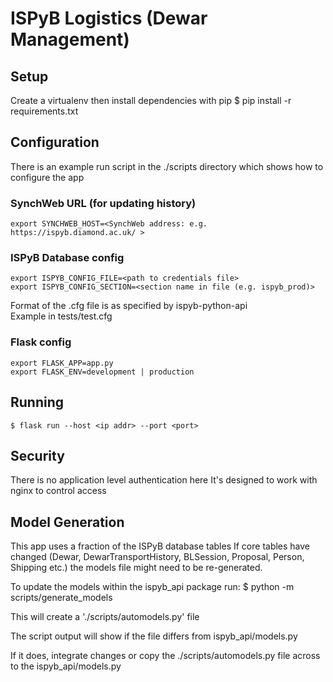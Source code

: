 # ISPyB Logistics (Dewar Management)

## Setup
Create a virtualenv then install dependencies with pip
    $ pip install -r requirements.txt

## Configuration
There is an example run script in the ./scripts directory which shows how to configure the app

### SynchWeb URL (for updating history)
    export SYNCHWEB_HOST=<SynchWeb address: e.g. https://ispyb.diamond.ac.uk/ >

### ISPyB Database config
    export ISPYB_CONFIG_FILE=<path to credentials file>  
    export ISPYB_CONFIG_SECTION=<section name in file (e.g. ispyb_prod)>  

Format of the .cfg file is as specified by ispyb-python-api  
Example in tests/test.cfg

### Flask config
    export FLASK_APP=app.py
    export FLASK_ENV=development | production

## Running
    $ flask run --host <ip addr> --port <port>

## Security
There is no application level authentication here
It's designed to work with nginx to control access 

## Model Generation
This app uses a fraction of the ISPyB database tables
If core tables have changed (Dewar, DewarTransportHistory, BLSession, Proposal, Person, Shipping etc.) the models file might need to be re-generated.

To update the models within the ispyb_api package run:
    $ python -m scripts/generate_models

This will create a './scripts/automodels.py' file

The script output will show if the file differs from ispyb_api/models.py

If it does, integrate changes or copy the ./scripts/automodels.py file across to the ispyb_api/models.py
